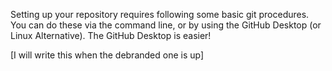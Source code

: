 Setting up your repository requires following some basic git procedures. You can do these via the command line, or by using the GitHub Desktop (or Linux Alternative). The GitHub Desktop is easier!

[I will write this when the debranded one is up]